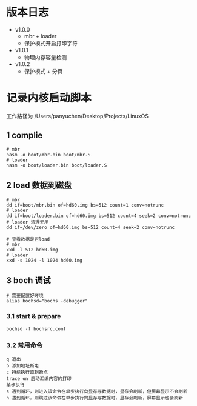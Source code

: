 # 版本日志
- v1.0.0 
  - mbr + loader 
  - 保护模式开启打印字符
- v1.0.1
  - 物理内存容量检测
- v1.0.2
  - 保护模式 + 分页

# 记录内核启动脚本
工作路径为 /Users/panyuchen/Desktop/Projects/LinuxOS

## 1 complie 
```shell
# mbr
nasm -o boot/mbr.bin boot/mbr.S 
# loader
nasm -o boot/loader.bin boot/loader.S 
```
## 2 load 数据到磁盘
```shell
# mbr
dd if=boot/mbr.bin of=hd60.img bs=512 count=1 conv=notrunc
# loader
dd if=boot/loader.bin of=hd60.img bs=512 count=4 seek=2 conv=notrunc
# loader 清理无用
dd if=/dev/zero of=hd60.img bs=512 count=4 seek=2 conv=notrunc

# 查看数据是否load
# mbr
xxd -l 512 hd60.img
# loader
xxd -s 1024 -l 1024 hd60.img
```

## 3 boch 调试

```shell
# 需要配置好环境
alias bochsd="bochs -debugger"
```
### 3.1 start & prepare
```shell
bochsd -f bochsrc.conf
```

### 3.2 常用命令

```shell
q 退出
b 添加地址断电
c 持续执行直到断点
trace on 启动汇编内容的打印
单步执行
s 遇到循环，则进入该命令在单步执行向显存写数据时，显存会刷新，但屏幕显示不会刷新
n 遇到循环，则跳过该命令在单步执行向显存写数据时，显存会刷新，屏幕显示也会刷新
```
